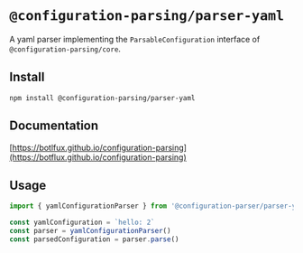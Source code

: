 # `@configuration-parsing/parser-yaml`

A yaml parser implementing the `ParsableConfiguration` interface of `@configuration-parsing/core`.

## Install

```shell
npm install @configuration-parsing/parser-yaml
```

## Documentation

[https://botlfux.github.io/configuration-parsing](https://botflux.github.io/configuration-parsing)

## Usage

```typescript
import { yamlConfigurationParser } from '@configuration-parser/parser-yaml'

const yamlConfiguration = `hello: 2`
const parser = yamlConfigurationParser()
const parsedConfiguration = parser.parse()
```
